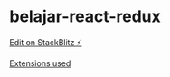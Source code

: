 # belajar-react-redux

[Edit on StackBlitz ⚡️](https://stackblitz.com/edit/belajar-react-redux)

[Extensions used](https://github.com/zalmoxisus/redux-devtools-extension)
